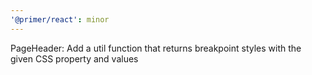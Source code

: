 ```yaml
---
'@primer/react': minor
---
```


PageHeader: Add a util function that returns breakpoint styles with the given CSS property and values

